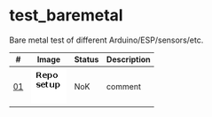 # test_baremetal
Bare metal test of different Arduino/ESP/sensors/etc. 

| # | Image | Status | Description |
| --- | --- | --- | --- |
|[01](https://github.com/ayaromenok/test_baremetal/issues/01) | ![repo_setup](https://github.com/ayaromenok/test_baremetal/blob/master/01__repo_setup/png/01.png) | NoK | comment |\n
